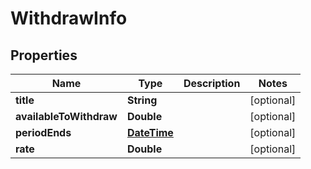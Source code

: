 
# WithdrawInfo

## Properties
Name | Type | Description | Notes
------------ | ------------- | ------------- | -------------
**title** | **String** |  |  [optional]
**availableToWithdraw** | **Double** |  |  [optional]
**periodEnds** | [**DateTime**](DateTime.md) |  |  [optional]
**rate** | **Double** |  |  [optional]



